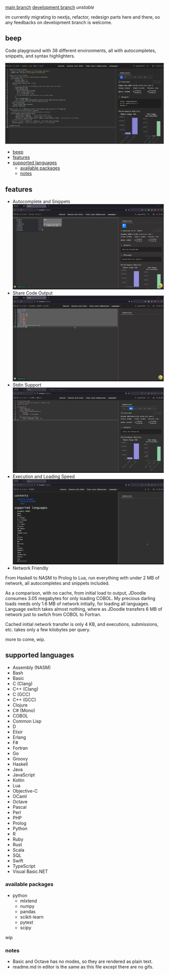
[main branch](https://code.cansu.dev)
[development branch](https://haul.code-cansu-dev.pages.dev) *unstable*

im currently migrating to nextjs, refactor, redesign parts here and there, so any feedbacks on development branch is welcome.

## beep


Code playground with 38 different environments, all with autocompletes, snippets, and syntax highlighters.

![alt text](static/main.png)

- [beep](#beep)
- [features](#features)
- [supported languages](#supported-languages)
  - [available packages](#available-packages)
  - [notes](#notes)

## features

- Autocomplete and Snippets
![demo autocomplete](static/autocomplete-1.gif)
- Share Code Output
![demo share code](static/share.gif)
- Stdin Support
![demo stdin](static/stdin.gif)
- Execution and Loading Speed
![demo execution](static/exec.gif)
- Network Friendly

From Haskell to NASM to Prolog to Lua, run everything with under 2 MB of network, all autocompletes and snippets included.

As a comparison, with no cache, from initial load to output, JDoodle consumes 3.05 megabytes for only loading COBOL. My precious darling loads needs only 1.6 MB of network initially, 
for loading all languages. Language switch takes almost nothing, where as JDoodle transfers 6 MB of network just to switch from COBOL to Fortran. 

Cached initial network transfer is only 4 KB, and executions, submissions, etc. takes only a few kilobytes per query.

more to come, wip.

## supported languages

- Assembly (NASM)
- Bash 
- Basic
- C (Clang)
- C++ (Clang)
- C (GCC)
- C++ (GCC)
- Clojure
- C# (Mono)
- COBOL
- Common Lisp
- D
- Elixir
- Erlang
- F#
- Fortran
- Go
- Groovy
- Haskell
- Java
- JavaScript
- Kotlin
- Lua
- Objective-C
- OCaml
- Octave
- Pascal
- Perl
- PHP
- Prolog
- Python
- R
- Ruby
- Rust
- Scala
- SQL
- Swift
- TypeScript
- Visual Basic.NET

### available packages

- python
  - mlxtend
  - numpy
  - pandas
  - scikit-learn
  - pytest
  - scipy

wip

### notes

- Basic and Octave has no modes, so they are rendered as plain text.
- readme.md in editor is the same as this file except there are no gifs.